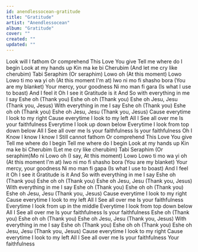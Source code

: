 ```yaml
---
id: anendlessocean-gratitude
title: "Gratitude"
artist: "Anendlessocean"
album: "Gratitude"
cover: ""
created: ""
updated: ""
---
```


Look will I fathom
Or comprehend
This Love You give
Tell me where do I begin
Look at my hands up
Kin ma ke bi Cherubim
(And let me cry like cherubim)
Tabi Seraphim
(Or seraphim)
Lowo oh
(At this moment)
Lowo Lowo ti mo wa yi oh
(At this moment I'm at)
Iwo ni mo fi shasho bora
(You are my blanket)
Your mercy, your goodness
Ni mo man fi gara
(Is what I use to boast)
And I feel it
Oh I see it
Gratitude is it
And So with everything in me
I say
Eshe oh
(Thank you)
Eshe oh oh
(Thank you)
Eshe oh Jesu, Jesu
(Thank you, Jesus)
With everything in me
I say
Eshe oh
(Thank you)
Eshe oh oh
(Thank you)
Eshe oh Jesu, Jesu
(Thank you, Jesus)
Cause everytime I look to my right
Cause everytime I look to my left
All I See all over me
Is your faithfulness
Everytime I look up down below
Everytime I look from top down below
All I See all over me
Is your faithfulness
Is your faithfulness
Oh I Know I know I know
I Still cannot fathom
Or comprehend
This Love You give
Tell me where do I begin
Tell me where do I begin
Look at my hands up
Kin ma ke bi Cherubim
(Let me cry like cherubim)
Tabi Seraphim
(Or seraphim)Mo ni Lowo oh
(I say, At this moment)
Lowo Lowo ti mo wa yi oh
(At this moment I'm at)
Iwo ni mo fi shasho bora
(You are my blanket)
Your mercy, your goodness
Ni mo man fi gapa
(Is what I use to boast)
And I feel it
Oh I see it
Gratitude is it
And So with everything in me
I say
Eshe oh
(Thank you)
Eshe oh oh
(Thank you)
Eshe oh Jesu, Jesu
(Thank you, Jesus)
With everything in me
I say
Eshe oh
(Thank you)
Eshe oh oh
(Thank you)
Eshe oh Jesu, Jesu
(Thank you, Jesus)
Cause everytime I look to my right
Cause everytime I look to my left
All I See all over me
Is your faithfulness
Everytime I look from up in the middle
Everytime I look from top down below
All I See all over me
Is your faithfulness
Is your faithfulness
Eshe oh
(Thank you)
Eshe oh oh
(Thank you)
Eshe oh Jesu, Jesu
(Thank you, Jesus)
With everything in me
I say
Eshe oh
(Thank you)
Eshe oh oh
(Thank you)
Eshe oh Jesu, Jesu
(Thank you, Jesus)
Cause everytime I look to my right
Cause everytime I look to my left
All I See all over me
Is your faithfulness
Your faithfulness